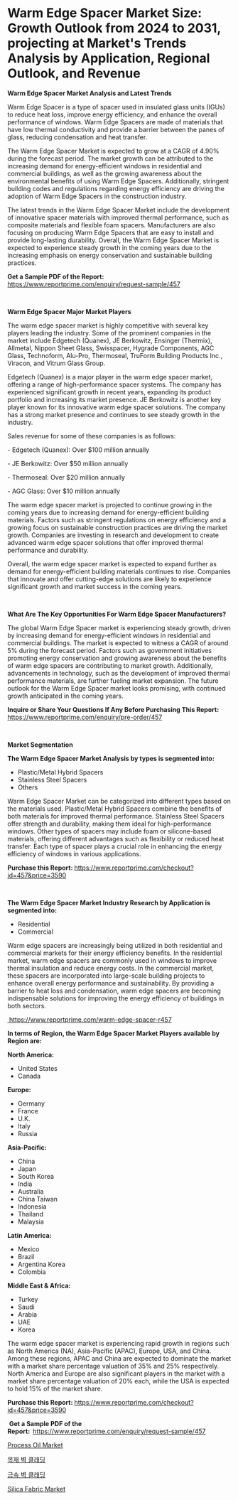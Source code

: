 <p><h1>Warm Edge Spacer Market Size: Growth Outlook from 2024 to 2031, projecting at Market's Trends Analysis by Application, Regional Outlook, and Revenue</h1></p><p><strong>Warm Edge Spacer Market Analysis and Latest Trends</strong></p>
<p><p>Warm Edge Spacer is a type of spacer used in insulated glass units (IGUs) to reduce heat loss, improve energy efficiency, and enhance the overall performance of windows. Warm Edge Spacers are made of materials that have low thermal conductivity and provide a barrier between the panes of glass, reducing condensation and heat transfer.</p><p>The Warm Edge Spacer Market is expected to grow at a CAGR of 4.90% during the forecast period. The market growth can be attributed to the increasing demand for energy-efficient windows in residential and commercial buildings, as well as the growing awareness about the environmental benefits of using Warm Edge Spacers. Additionally, stringent building codes and regulations regarding energy efficiency are driving the adoption of Warm Edge Spacers in the construction industry.</p><p>The latest trends in the Warm Edge Spacer Market include the development of innovative spacer materials with improved thermal performance, such as composite materials and flexible foam spacers. Manufacturers are also focusing on producing Warm Edge Spacers that are easy to install and provide long-lasting durability. Overall, the Warm Edge Spacer Market is expected to experience steady growth in the coming years due to the increasing emphasis on energy conservation and sustainable building practices.</p></p>
<p><strong>Get a Sample PDF of the Report:&nbsp;</strong> <a href="https://www.reportprime.com/enquiry/request-sample/457">https://www.reportprime.com/enquiry/request-sample/457</a></p>
<p>&nbsp;</p>
<p><strong>Warm Edge Spacer Major Market Players</strong></p>
<p><p>The warm edge spacer market is highly competitive with several key players leading the industry. Some of the prominent companies in the market include Edgetech (Quanex), JE Berkowitz, Ensinger (Thermix), Allmetal, Nippon Sheet Glass, Swisspacer, Hygrade Components, AGC Glass, Technoform, Alu-Pro, Thermoseal, TruForm Building Products Inc., Viracon, and Vitrum Glass Group.</p><p>Edgetech (Quanex) is a major player in the warm edge spacer market, offering a range of high-performance spacer systems. The company has experienced significant growth in recent years, expanding its product portfolio and increasing its market presence. JE Berkowitz is another key player known for its innovative warm edge spacer solutions. The company has a strong market presence and continues to see steady growth in the industry.</p><p>Sales revenue for some of these companies is as follows:</p><p>- Edgetech (Quanex): Over $100 million annually</p><p>- JE Berkowitz: Over $50 million annually</p><p>- Thermoseal: Over $20 million annually</p><p>- AGC Glass: Over $10 million annually</p><p>The warm edge spacer market is projected to continue growing in the coming years due to increasing demand for energy-efficient building materials. Factors such as stringent regulations on energy efficiency and a growing focus on sustainable construction practices are driving the market growth. Companies are investing in research and development to create advanced warm edge spacer solutions that offer improved thermal performance and durability.</p><p>Overall, the warm edge spacer market is expected to expand further as demand for energy-efficient building materials continues to rise. Companies that innovate and offer cutting-edge solutions are likely to experience significant growth and market success in the coming years.</p></p>
<p>&nbsp;</p>
<p><strong>What Are The Key Opportunities For Warm Edge Spacer Manufacturers?</strong></p>
<p><p>The global Warm Edge Spacer market is experiencing steady growth, driven by increasing demand for energy-efficient windows in residential and commercial buildings. The market is expected to witness a CAGR of around 5% during the forecast period. Factors such as government initiatives promoting energy conservation and growing awareness about the benefits of warm edge spacers are contributing to market growth. Additionally, advancements in technology, such as the development of improved thermal performance materials, are further fueling market expansion. The future outlook for the Warm Edge Spacer market looks promising, with continued growth anticipated in the coming years.</p></p>
<p><strong>Inquire or Share Your Questions If Any Before Purchasing This Report:</strong> <a href="https://www.reportprime.com/enquiry/pre-order/457">https://www.reportprime.com/enquiry/pre-order/457</a></p>
<p>&nbsp;</p>
<p><strong>Market Segmentation</strong></p>
<p><strong>The Warm Edge Spacer Market Analysis by types is segmented into:</strong></p>
<p><ul><li>Plastic/Metal Hybrid Spacers</li><li>Stainless Steel Spacers</li><li>Others</li></ul></p>
<p><p>Warm Edge Spacer Market can be categorized into different types based on the materials used. Plastic/Metal Hybrid Spacers combine the benefits of both materials for improved thermal performance. Stainless Steel Spacers offer strength and durability, making them ideal for high-performance windows. Other types of spacers may include foam or silicone-based materials, offering different advantages such as flexibility or reduced heat transfer. Each type of spacer plays a crucial role in enhancing the energy efficiency of windows in various applications.</p></p>
<p><strong>Purchase this Report:&nbsp;</strong><a href="https://www.reportprime.com/checkout?id=457&price=3590">https://www.reportprime.com/checkout?id=457&price=3590</a></p>
<p>&nbsp;</p>
<p><strong>The Warm Edge Spacer Market Industry Research by Application is segmented into:</strong></p>
<p><ul><li>Residential</li><li>Commercial</li></ul></p>
<p><p>Warm edge spacers are increasingly being utilized in both residential and commercial markets for their energy efficiency benefits. In the residential market, warm edge spacers are commonly used in windows to improve thermal insulation and reduce energy costs. In the commercial market, these spacers are incorporated into large-scale building projects to enhance overall energy performance and sustainability. By providing a barrier to heat loss and condensation, warm edge spacers are becoming indispensable solutions for improving the energy efficiency of buildings in both sectors.</p></p>
<p><a href="https://www.reportprime.com/warm-edge-spacer-r457">&nbsp;https://www.reportprime.com/warm-edge-spacer-r457</a></p>
<p><strong>In terms of Region, the Warm Edge Spacer Market Players available by Region are:</strong></p>
<p>
    <p> <strong> North America: </strong>
        <ul>
            <li>United States</li>
            <li>Canada</li>
        </ul>
        </p> 
    <p> <strong> Europe: </strong>
        <ul>
            <li>Germany</li>
            <li>France</li>
            <li>U.K.</li>
            <li>Italy</li>
            <li>Russia</li>
        </ul>
        </p> 
    <p> <strong> Asia-Pacific: </strong>
        <ul>
            <li>China</li>
            <li>Japan</li>
            <li>South Korea</li>
            <li>India</li>
            <li>Australia</li>
            <li>China Taiwan</li>
            <li>Indonesia</li>
            <li>Thailand</li>
            <li>Malaysia</li>
        </ul>
        </p> 
    <p> <strong> Latin America: </strong>
        <ul>
            <li>Mexico</li>
            <li>Brazil</li>
            <li>Argentina Korea</li>
            <li>Colombia</li>
        </ul>
        </p> 
    <p> <strong> Middle East & Africa: </strong>
        <ul>
            <li>Turkey</li>
            <li>Saudi</li>
            <li>Arabia</li>
            <li>UAE</li>
            <li>Korea</li>
        </ul>
    </p>
    </p>
<p><p>The warm edge spacer market is experiencing rapid growth in regions such as North America (NA), Asia-Pacific (APAC), Europe, USA, and China. Among these regions, APAC and China are expected to dominate the market with a market share percentage valuation of 35% and 25% respectively. North America and Europe are also significant players in the market with a market share percentage valuation of 20% each, while the USA is expected to hold 15% of the market share.</p></p>
<p><strong>Purchase this Report: </strong><a href="https://www.reportprime.com/checkout?id=457&price=3590">https://www.reportprime.com/checkout?id=457&price=3590</a></p>
<p>&nbsp;<strong>Get a Sample PDF of the Report:&nbsp;&nbsp;</strong><a href="https://www.reportprime.com/enquiry/request-sample/457">https://www.reportprime.com/enquiry/request-sample/457</a></p>
<p><strong></strong></p>
<p><p><a href="https://github.com/wusalecollins540tpqoz/Market-Research-Report-List-2/blob/main/process-oil-market.md">Process Oil Market</a></p><p><a href="https://github.com/valroy852/Market-Research-Report-List-1/blob/main/907053967559.md">목재 벽 클래딩</a></p><p><a href="https://github.com/RonSpencer61/Market-Research-Report-List-1/blob/main/202130367560.md">금속 벽 클래딩</a></p><p><a href="https://github.com/kathiaseamanalvaradovlprc2h/Market-Research-Report-List-2/blob/main/silica-fabric-market.md">Silica Fabric Market</a></p></p>